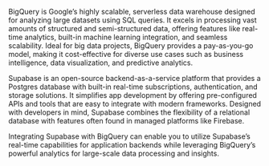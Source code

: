 BigQuery is Google’s highly scalable, serverless data warehouse designed for analyzing large datasets using SQL queries. It excels in processing vast amounts of structured and semi-structured data, offering features like real-time analytics, built-in machine learning integration, and seamless scalability. Ideal for big data projects, BigQuery provides a pay-as-you-go model, making it cost-effective for diverse use cases such as business intelligence, data visualization, and predictive analytics.

Supabase is an open-source backend-as-a-service platform that provides a Postgres database with built-in real-time subscriptions, authentication, and storage solutions. It simplifies app development by offering pre-configured APIs and tools that are easy to integrate with modern frameworks. Designed with developers in mind, Supabase combines the flexibility of a relational database with features often found in managed platforms like Firebase.

Integrating Supabase with BigQuery can enable you to utilize Supabase’s real-time capabilities for application backends while leveraging BigQuery’s powerful analytics for large-scale data processing and insights.
